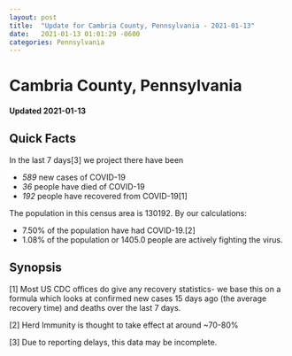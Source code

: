 ```yaml
---
layout: post
title:  "Update for Cambria County, Pennsylvania - 2021-01-13"
date:   2021-01-13 01:01:29 -0600
categories: Pennsylvania
---
```


# Cambria County, Pennsylvania
#### Updated 2021-01-13

## Quick Facts

In the last 7 days[3] we project there have been
- *589* new cases of COVID-19
- *36* people have died of COVID-19
- *192* people have recovered from COVID-19[1]

The population in this census area is 130192. By our calculations:
- 7.50% of the population have had COVID-19.[2]
- 1.08% of the population or 1405.0 people are actively fighting the virus.

## Synopsis




[1] Most US CDC offices do give any recovery statistics- we base this on a formula which looks at confirmed new cases
15 days ago (the average recovery time) and deaths over the last 7 days.

[2] Herd Immunity is thought to take effect at around ~70-80%

[3] Due to reporting delays, this data may be incomplete.
 
    